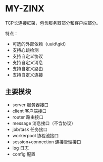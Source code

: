 # MY-ZINX

TCP长连接框架，包含服务器部分和客户端部分。

特点：
- 可选的外部依赖（uuid\gid）
- 支持心跳检测
- 支持自定义协议
- 支持自定义消息
- 支持自定义路由
- 支持自定义连接

## 主要模块

- server 服务器接口
- client 客户端接口
- router 路由接口
- message 消息接口（不含协议）
- job/task 任务接口
- workerpool 协程池接口
- session+connection 连接管理接口
- log 日志
- config 配置
